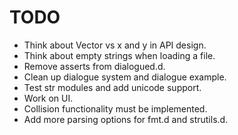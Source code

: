 # TODO

* Think about Vector vs x and y in API design.
* Think about empty strings when loading a file.
* Remove asserts from dialogued.d.
* Clean up dialogue system and dialogue example.
* Test str modules and add unicode support.
* Work on UI.
* Collision functionality must be implemented.
* Add more parsing options for fmt.d and strutils.d.
